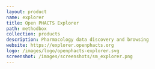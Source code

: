 ```yaml
---
layout: product
name: explorer
title: Open PHACTS Explorer
path: methodbox
collection: products
description: Pharmacology data discovery and browsing
website: https://explorer.openphacts.org
logo: /images/logo/openphacts-explorer.svg
screenshot: /images/screenshots/sm_explorer.png
---
```




